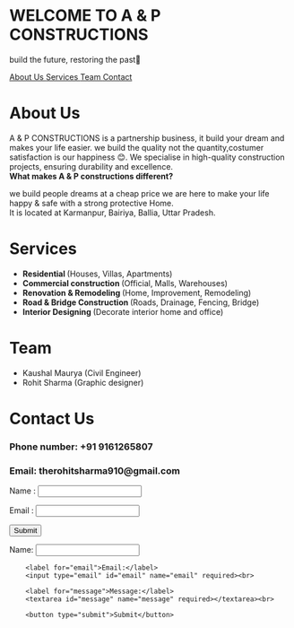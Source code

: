 <html lang='Eng'>

<head> 
<title> A & P Constructions </title>

</head>

<body>
  
 <h1> WELCOME TO A & P CONSTRUCTIONS </h1>
<p> build the future, restoring the past🤗 </p>

<nav>
<a href='#About'> About Us </a>
<a href='#Services'> Services </a>
<a href='#Team'> Team </a>
<a href='#Contact'> Contact </a>
</nav>

<h1 class='container' id='About'> About Us </h1>
<p> A & P CONSTRUCTIONS is a partnership business, it build your dream and makes your life easier. we build the quality not the quantity,costumer satisfaction is our happiness 😊. We specialise in high-quality construction projects, ensuring durability and excellence.
<br>
<b> What makes A & P constructions different? </b>
<p> we build people dreams at a cheap price we are here to make your life happy & safe with a strong protective Home.
<br>
It is located at Karmanpur, Bairiya, Ballia, Uttar Pradesh.

<br>
<h1 id='Services'> Services </h1>
<ul>
<li> <b> Residential </b> (Houses, Villas, Apartments) </li>
<li> <b> Commercial construction </b> (Official, Malls, Warehouses) </li>
<li> <b> Renovation & Remodeling </b> (Home, Improvement, Remodeling) </li>
<li> <b> Road & Bridge Construction </b> (Roads, Drainage, Fencing, Bridge) </li>
<li> <b> Interior Designing </b> (Decorate interior home and office) </li>

</ul>

<h1 id='Team'> Team </h1>

<ul>
<li> Kaushal Maurya (Civil Engineer) </li>
<li> Rohit Sharma (Graphic designer) </li>
</ul>

<h1 id='Contact'> Contact Us </h1>

<h3> Phone number: +91 9161265807 </h3>
<h3> Email: therohitsharma910@gmail.com  </h3>

<form>
<label for="name"> Name : </label>
<input type="text" id="name" name="name" required> <br>

<label for="email"> Email : </label>
<input type="email" id="email" name="email" required> <br>

<button type="submit" value="submit"> Submit </button>

</form>

<form>
        <label for="name">Name:</label>
        <input type="text" id="name" name="name" required><br>
        
        <label for="email">Email:</label>
        <input type="email" id="email" name="email" required><br>
        
        <label for="message">Message:</label>
        <textarea id="message" name="message" required></textarea><br>
        
        <button type="submit">Submit</button>
</form>

</body>
</html>